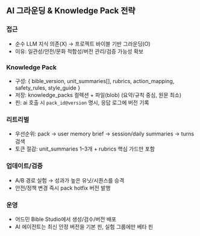 ## AI 그라운딩 & Knowledge Pack 전략

### 접근
- 순수 LLM 지식 의존(X) → 프로젝트 바이블 기반 그라운딩(O)
- 이유: 일관성/안전/문화 적합성/버전 관리/검증 가능성 확보

### Knowledge Pack
- 구성: { bible_version, unit_summaries[], rubrics, action_mapping, safety_rules, style_guide }
- 저장: knowledge_packs 컬렉션 + 파일(blob) (요약/규칙 중심, 원문 최소)
- 핀: ai 호출 시 `pack_id@version` 명시, 응답 로그에 버전 기록

### 리트리벌
- 우선순위: pack → user memory brief → session/daily summaries → turns 검색
- 토큰 절감: unit_summaries 1–3개 + rubrics 핵심 가드만 포함

### 업데이트/검증
- A/B 경로 실험 → 성과가 높은 유닛/시퀀스를 승격
- 안전/정책 변경 즉시 pack hotfix 버전 발행

### 운영
- 어드민 Bible Studio에서 생성/검수/버전 배포
- AI 에이전트는 최신 안정 버전을 기본 핀, 실험 그룹에만 베타 핀
